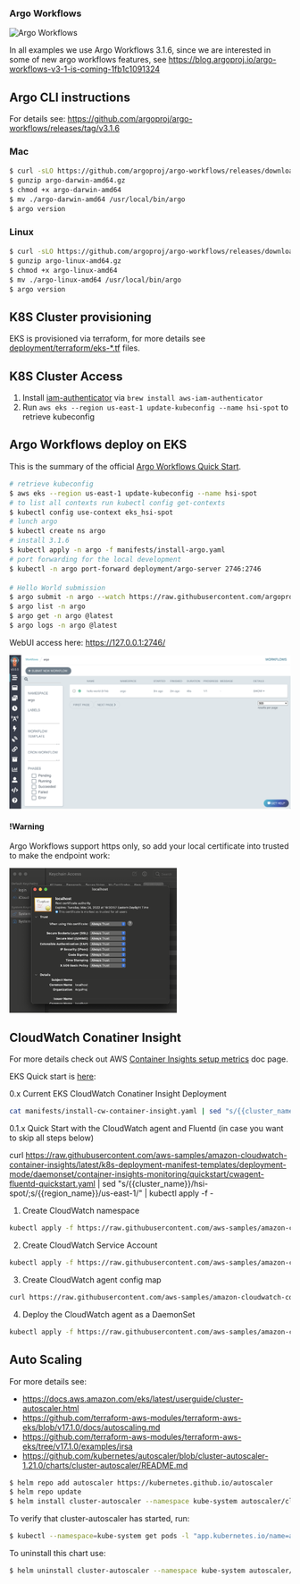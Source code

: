 ### Argo Workflows

![Argo Workflows](https://argoproj.github.io/argo-workflows/assets/argo.png)

In all examples we use Argo Workflows 3.1.6, since we are interested in some of new argo workflows features, see https://blog.argoproj.io/argo-workflows-v3-1-is-coming-1fb1c1091324

## Argo CLI instructions

For details see: https://github.com/argoproj/argo-workflows/releases/tag/v3.1.6

### Mac

```bash
$ curl -sLO https://github.com/argoproj/argo-workflows/releases/download/v3.1.6/argo-darwin-amd64.gz
$ gunzip argo-darwin-amd64.gz
$ chmod +x argo-darwin-amd64
$ mv ./argo-darwin-amd64 /usr/local/bin/argo
$ argo version
```

### Linux

```bash
$ curl -sLO https://github.com/argoproj/argo-workflows/releases/download/v3.1.6/argo-darwin-amd64.gz
$ gunzip argo-linux-amd64.gz
$ chmod +x argo-linux-amd64
$ mv ./argo-linux-amd64 /usr/local/bin/argo
$ argo version
```

## K8S Cluster provisioning

EKS is provisioned via terraform, for more details see [deployment/terraform/eks-*.tf](../../terraform) files.

## K8S Cluster Access

1. Install [iam-authenticator](https://docs.aws.amazon.com/eks/latest/userguide/install-aws-iam-authenticator.html) via `brew install aws-iam-authenticator`
2. Run `aws eks --region us-east-1 update-kubeconfig --name hsi-spot` to retrieve kubeconfig

## Argo Workflows deploy on EKS

This is the summary of the official [Argo Workflows Quick Start](https://argoproj.github.io/argo-workflows/quick-start/).

```bash
# retrieve kubeconfig 
$ aws eks --region us-east-1 update-kubeconfig --name hsi-spot
# to list all contexts run kubectl config get-contexts
$ kubectl config use-context eks_hsi-spot
# lunch argo
$ kubectl create ns argo
# install 3.1.6
$ kubectl apply -n argo -f manifests/install-argo.yaml
# port forwarding for the local development
$ kubectl -n argo port-forward deployment/argo-server 2746:2746

# Hello World submission
$ argo submit -n argo --watch https://raw.githubusercontent.com/argoproj/argo-workflows/master/examples/hello-world.yaml
$ argo list -n argo
$ argo get -n argo @latest
$ argo logs -n argo @latest
```

WebUI access here: https://127.0.0.1:2746/

<img width="1000" alt="WebUI" src="https://github.com/azavea/pipeline-playground/raw/main/argo-workflows/img/workflows.png">

#### !Warning
Argo Workflows support https only, so add your local certificate into trusted to make the endpoint work:

<img width="300" alt="MacOS Keychain Access" src="https://github.com/azavea/pipeline-playground/raw/main/argo-workflows/img/keychain.png">

## CloudWatch Conatiner Insight

For more details check out AWS [Container Insights setup metrics](https://docs.aws.amazon.com/AmazonCloudWatch/latest/monitoring/Container-Insights-setup-metrics.html) doc page.

EKS Quick start is [here](https://docs.aws.amazon.com/AmazonCloudWatch/latest/monitoring/Container-Insights-setup-EKS-quickstart.html):

0.x Current EKS CloudWatch Conatiner Insight Deployment

```bash
cat manifests/install-cw-container-insight.yaml | sed "s/{{cluster_name}}/hsi-spot/;s/{{region_name}}/us-east-1/" | kubectl apply -f -
```

0.1.x Quick Start with the CloudWatch agent and Fluentd (in case you want to skip all steps below)

curl https://raw.githubusercontent.com/aws-samples/amazon-cloudwatch-container-insights/latest/k8s-deployment-manifest-templates/deployment-mode/daemonset/container-insights-monitoring/quickstart/cwagent-fluentd-quickstart.yaml | sed "s/{{cluster_name}}/hsi-spot/;s/{{region_name}}/us-east-1/" | kubectl apply -f -

1. Create CloudWatch namespace

```bash
kubectl apply -f https://raw.githubusercontent.com/aws-samples/amazon-cloudwatch-container-insights/latest/k8s-deployment-manifest-templates/deployment-mode/daemonset/container-insights-monitoring/cloudwatch-namespace.yaml
```

2. Create CloudWatch Service Account

```bash
kubectl apply -f https://raw.githubusercontent.com/aws-samples/amazon-cloudwatch-container-insights/latest/k8s-deployment-manifest-templates/deployment-mode/daemonset/container-insights-monitoring/cwagent/cwagent-serviceaccount.yaml
```

3. Create CloudWatch agent config map

```bash
curl https://raw.githubusercontent.com/aws-samples/amazon-cloudwatch-container-insights/latest/k8s-deployment-manifest-templates/deployment-mode/daemonset/container-insights-monitoring/cwagent/cwagent-configmap.yaml | sed "s/{{cluster_name}}/hsi-spot/;s/{{region_name}}/us-east-1/" | kubectl apply -f -
```

4. Deploy the CloudWatch agent as a DaemonSet

```bash
kubectl apply -f https://raw.githubusercontent.com/aws-samples/amazon-cloudwatch-container-insights/latest/k8s-deployment-manifest-templates/deployment-mode/daemonset/container-insights-monitoring/cwagent/cwagent-daemonset.yaml
```

## Auto Scaling

For more details see: 
* https://docs.aws.amazon.com/eks/latest/userguide/cluster-autoscaler.html 
* https://github.com/terraform-aws-modules/terraform-aws-eks/blob/v17.1.0/docs/autoscaling.md
* https://github.com/terraform-aws-modules/terraform-aws-eks/tree/v17.1.0/examples/irsa
* https://github.com/kubernetes/autoscaler/blob/cluster-autoscaler-1.21.0/charts/cluster-autoscaler/README.md

```bash
$ helm repo add autoscaler https://kubernetes.github.io/autoscaler
$ helm repo update
$ helm install cluster-autoscaler --namespace kube-system autoscaler/cluster-autoscaler --values helm/autoscaler-chart-values.yaml
```

To verify that cluster-autoscaler has started, run:

```bash
$ kubectl --namespace=kube-system get pods -l "app.kubernetes.io/name=aws-cluster-autoscaler,app.kubernetes.io/instance=cluster-autoscaler"
```

To uninstall this chart use: 

```bash
$ helm uninstall cluster-autoscaler --namespace kube-system autoscaler/cluster-autoscaler
```
